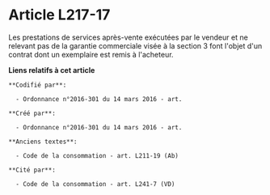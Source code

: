 # Article L217-17

Les prestations de services après-vente exécutées par le vendeur et ne relevant pas de la garantie commerciale visée à la
section 3 font l'objet d'un contrat dont un exemplaire est remis à l'acheteur.

**Liens relatifs à cet article**

	**Codifié par**:

	  - Ordonnance n°2016-301 du 14 mars 2016 - art.

	**Créé par**:

	  - Ordonnance n°2016-301 du 14 mars 2016 - art.

	**Anciens textes**:

	  - Code de la consommation - art. L211-19 (Ab)

	**Cité par**:

	  - Code de la consommation - art. L241-7 (VD)
